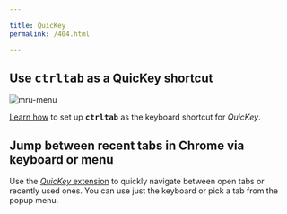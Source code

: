 ```yaml
---

title: QuicKey
permalink: /404.html

---
```


## Use <b><kbd>ctrl</kbd><kbd>tab</kbd></b> as a QuicKey shortcut

![mru-menu](../img/ctrl-tab-mru.png)

[Learn how](ctrl-tab) to set up <b><kbd>ctrl</kbd><kbd>tab</kbd></b> as the keyboard shortcut for *QuicKey*.


## Jump between recent tabs in Chrome via keyboard or menu

Use the [*QuicKey* extension](/QuicKey) to quickly navigate between open tabs or recently used ones.  You can use just the keyboard or pick a tab from the popup menu.
